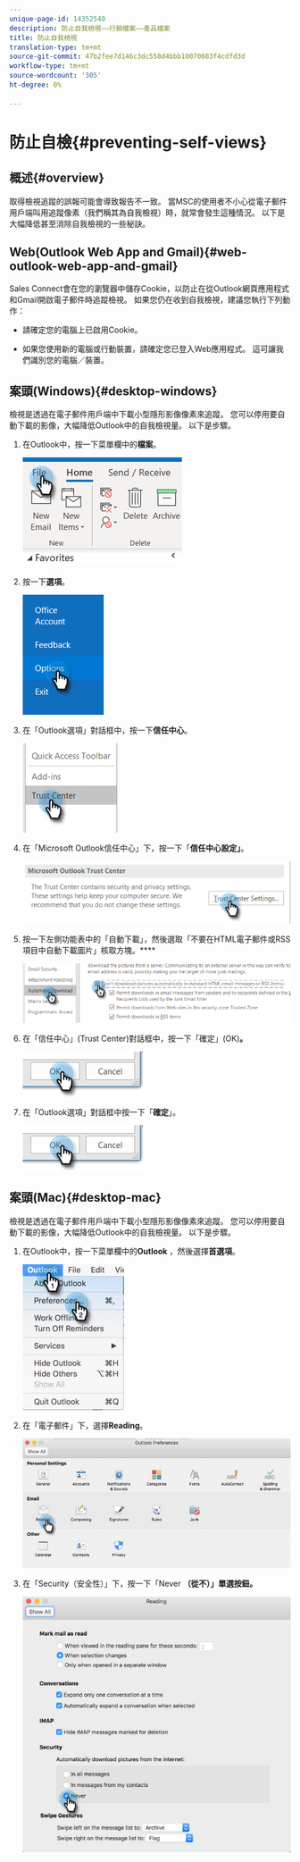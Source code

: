 ```yaml
---
unique-page-id: 14352540
description: 防止自我檢視——行銷檔案——產品檔案
title: 防止自我檢視
translation-type: tm+mt
source-git-commit: 47b2fee7d146c3dc558d4bbb10070683f4cdfd3d
workflow-type: tm+mt
source-wordcount: '305'
ht-degree: 0%

---
```



# 防止自檢{#preventing-self-views}

## 概述{#overview}

取得檢視追蹤的誤報可能會導致報告不一致。 當MSC的使用者不小心從電子郵件用戶端叫用追蹤像素（我們稱其為自我檢視）時，就常會發生這種情況。 以下是大幅降低甚至消除自我檢視的一些秘訣。

## Web(Outlook Web App and Gmail){#web-outlook-web-app-and-gmail}

Sales Connect會在您的瀏覽器中儲存Cookie，以防止在從Outlook網頁應用程式和Gmail開啟電子郵件時追蹤檢視。 如果您仍在收到自我檢視，建議您執行下列動作：

* 請確定您的電腦上已啟用Cookie。

* 如果您使用新的電腦或行動裝置，請確定您已登入Web應用程式。 這可讓我們識別您的電腦／裝置。

## 案頭(Windows){#desktop-windows}

檢視是透過在電子郵件用戶端中下載小型隱形影像像素來追蹤。 您可以停用要自動下載的影像，大幅降低Outlook中的自我檢視量。 以下是步驟。

1. 在Outlook中，按一下菜單欄中的&#x200B;**檔案**。

   ![](assets/win-1.png)

1. 按一下&#x200B;**選項**。

   ![](assets/win-2.png)

1. 在「Outlook選項」對話框中，按一下&#x200B;**信任中心**。

   ![](assets/win-3.png)

1. 在「Microsoft Outlook信任中心」下，按一下「**信任中心設定」**。

   ![](assets/win-4.png)

1. 按一下左側功能表中的「自動下載」，然後選取「不要在HTML電子郵件或RSS項目中自動下載圖片」核取方塊。****

   ![](assets/win-5.png)

1. 在「信任中心」(Trust Center)對話框中，按一下「確定」(OK)**。**

   ![](assets/win-6.png)

1. 在「Outlook選項」對話框中按一下「**確定**」。

   ![](assets/win-6.png)

## 案頭(Mac){#desktop-mac}

檢視是透過在電子郵件用戶端中下載小型隱形影像像素來追蹤。 您可以停用要自動下載的影像，大幅降低Outlook中的自我檢視量。 以下是步驟。

1. 在Outlook中，按一下菜單欄中的&#x200B;**Outlook** ，然後選擇&#x200B;**首選項**。

   ![](assets/mac-1.png)

1. 在「電子郵件」下，選擇&#x200B;**Reading**。

   ![](assets/mac-2.png)

1. 在「Security（安全性）」下，按一下「Never **（從不）」單選按鈕。**

   ![](assets/mac-3.png)

